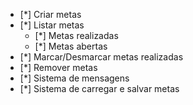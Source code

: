 - [*] Criar metas
- [*] Listar metas
   - [*] Metas realizadas
   - [*] Metas abertas
- [*] Marcar/Desmarcar metas realizadas
- [*] Remover metas
- [*] Sistema de mensagens
- [*] Sistema de carregar e salvar metas